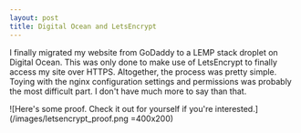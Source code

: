 ```yaml
---
layout: post
title: Digital Ocean and LetsEncrypt
---
```


I finally migrated my website from GoDaddy to a LEMP stack droplet on Digital Ocean. 
This was only done to make use of LetsEncrypt to finally access my site over HTTPS. 
Altogether, the process was pretty simple. Toying with the nginx configuration settings
and permissions was probably the most difficult part. I don't have much more to say 
than that. 

![Here's some proof. Check it out for yourself if you're interested.](/images/letsencrypt_proof.png =400x200)
